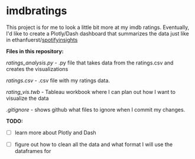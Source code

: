 # imdbratings

This project is for me to look a little bit more at my imdb ratings. Eventually, I'd like to create a Plotly/Dash dashboard that summarizes the data just like in ethanfuerst/[spotifyinsights](https://github.com/ethanfuerst/spotifyinsights)

**Files in this repository:**

*ratings_analysis.py* - .py file that takes data from the ratings.csv and creates the visualizations

*ratings.csv* - .csv file with my ratings data.

*rating_vis.twb* - Tableau workbook where I can plan out how I want to visualize the data

*.gitignore* - shows github what files to ignore when I commit my changes.

**TODO:**

- [ ] learn more about Plotly and Dash

- [ ] figure out how to clean all the data and what format I will use the dataframes for